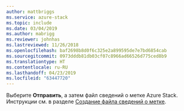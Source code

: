 ```yaml
---
author: mattbriggs
ms.service: azure-stack
ms.topic: include
ms.date: 03/04/2019
ms.author: mabrigg
ms.reviewer: johnhas
ms.lastreviewed: 11/26/2018
ms.openlocfilehash: baf2698b8d0f6c325e2a899595de7e7bd6854cab
ms.sourcegitcommit: 0973dddb81db03cf07c8966ad66526d775ced8b9
ms.translationtype: HT
ms.contentlocale: ru-RU
ms.lasthandoff: 04/23/2019
ms.locfileid: "63447720"
---
```

Выберите **Отправить**, а затем файл сведений о метке Azure Stack. Инструкции см. в разделе [Создание файла сведений о метке](../azure-stack-vaas-parameters.md#generate-the-stamp-information-file).
